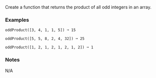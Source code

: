 Create a function that returns the product of all odd integers in an array.


### Examples ###
    oddProduct([3, 4, 1, 1, 5]) ➞ 15

    oddProduct([5, 5, 8, 2, 4, 32]) ➞ 25

    oddProduct([1, 2, 1, 2, 1, 2, 1, 2]) ➞ 1


### Notes ###
N/A
